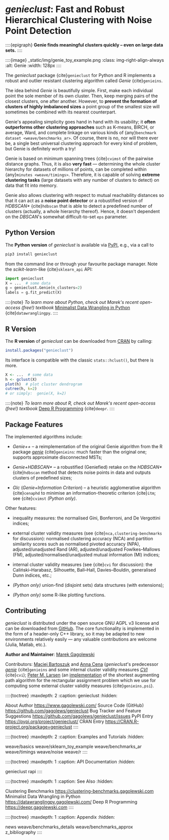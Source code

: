 # *genieclust*: Fast and Robust Hierarchical Clustering with Noise Point Detection

::::{epigraph}
**Genie finds meaningful clusters quickly – even on large data sets.**
::::

::::{image} _static/img/genie_toy_example.png
:class: img-right-align-always
:alt: Genie
:width: 128px
::::


The *genieclust* package {cite}`genieclust` for Python and R implements
a robust and outlier resistant clustering algorithm called *Genie* {cite}`genieins`.

The idea behind *Genie* is beautifully simple. First, make each individual
point the sole member of its own cluster. Then, keep merging pairs
of the closest clusters, one after another. However, to **prevent
the formation of clusters of highly imbalanced sizes** a point group of the
smallest size will sometimes be combined with its nearest counterpart.

Genie's appealing simplicity goes hand in hand with its usability;
it **often outperforms other clustering approaches**
such as K-means, BIRCH, or average, Ward, and complete linkage
on various kinds of {any}`benchmark dataset <weave/benchmarks_ar>`.
Of course, there is no, nor will there ever be, a single best
universal clustering approach for every kind of problem, but Genie
is definitely worth a try!

Genie is based on minimum spanning trees {cite}`cvimst`
of the pairwise distance graphs. Thus, it is also **very fast** — determining
the whole cluster hierarchy for datasets of millions of points, can be
completed within {any}`minutes <weave/timings>`. Therefore, it is capable
of solving **extreme clustering tasks** (large datasets with any number
of clusters to detect) on data that fit into memory.

Genie also allows clustering with respect to mutual reachability distances
so that it can act as a **noise point detector** or a robustified version
of *HDBSCAN\** {cite}`hdbscan` that is able to detect a predefined
number of clusters (actually, a whole hierarchy thereof). Hence, it doesn't
dependent on the *DBSCAN*'s somewhat difficult-to-set `eps` parameter.



## Python Version

The **Python version** of *genieclust* is available via
[PyPI](https://pypi.org/project/genieclust/), e.g.,
via a call to

```bash
pip3 install genieclust
```

from the command line or through your favourite package manager.
Note the *scikit-learn*-like {cite}`sklearn_api` API:

```python
import genieclust
X = ...  # some data
g = genieclust.Genie(n_clusters=2)
labels = g.fit_predict(X)
```

::::{note}
*To learn more about Python, check out Marek's recent open-access (free!) textbook*
[Minimalist Data Wrangling in Python](https://datawranglingpy.gagolewski.com/)
{cite}`datawranglingpy`.
::::



## R Version

The **R version** of *genieclust* can be downloaded from
[CRAN](https://cran.r-project.org/web/packages/genieclust/)
by calling:

```r
install.packages("genieclust")
```

Its interface is compatible with the classic `stats::hclust()`, but there is more.

```r
X <- ...  # some data
h <- gclust(X)
plot(h)  # plot cluster dendrogram
cutree(h, k=2)
# or simply:  genie(X, k=2)
```

::::{note}
*To learn more about R, check out Marek's recent open-access (free!) textbook*
[Deep R Programming](https://deepr.gagolewski.com/)
{cite}`deepr`.
::::


## Package Features

The implemented algorithms include:

-  *Genie++* – a reimplementation of the original Genie algorithm
    from the R package [*genie*](https://cran.r-project.org/web/packages/genie)
    {cite}`genieins`: much faster than the original one;
    supports approximate disconnected MSTs;

-   *Genie+HDBSCAN\** – a robustified (Geniefied) retake on the *HDBSCAN\**
    {cite}`hdbscan` method that detects noise points in data and
    outputs clusters of predefined sizes;

-   *GIc* (*Genie+Information Criterion*) –
    a heuristic agglomerative algorithm {cite}`cenaphd` to minimise an information-theoretic criterion {cite}`itm`; see {cite}`cvimst`
    *(Python only)*.

Other features:

-   inequality measures: the normalised Gini, Bonferroni,
    and De Vergottini indices;

-   external cluster validity measures (see {cite}`nca,clustering-benchmarks`
    for discussion): normalised clustering accuracy (NCA) and partition
    similarity scores such as normalised pivoted accuracy (NPA),
    adjusted/unadjusted Rand (AR), adjusted/unadjusted Fowlkes–Mallows (FM),
    adjusted/normalised/unadjusted mutual information (MI) indices;

-   internal cluster validity measures (see {cite}`cvi` for discussion):
    the Caliński–Harabasz, Silhouette, Ball–Hall, Davies–Bouldin,
    generalised Dunn indices, etc.;

-   *(Python only)* union-find (disjoint sets) data structures (with
    extensions);

-   *(Python only)* some R-like plotting functions.



## Contributing

*genieclust* is distributed under the open source GNU AGPL v3 license
and can be downloaded from [GitHub](https://github.com/gagolews/genieclust).
The core functionality is implemented in the form of a header-only C++
library, so it may be adapted to new environments relatively easily —
any valuable contributions are welcome (Julia, Matlab, etc.).


**Author and Maintainer**: [Marek Gagolewski](https://www.gagolewski.com)

Contributors:
[Maciej Bartoszuk](http://bartoszuk.rexamine.com) and
[Anna Cena](https://cena.rexamine.com)
(*genieclust*'s predecessor [*genie*](https://cran.r-project.org/web/packages/genie) {cite}`genieins`
and some internal cluster validity measures [*CVI*](https://github.com/gagolews/optim_cvi)  {cite}`cvi`);
[Peter M. Larsen](https://github.com/pmla/)
(an [implementation](https://github.com/scipy/scipy/blob/main/scipy/optimize/rectangular_lsap/rectangular_lsap.cpp)
of the shortest augmenting path algorithm for the rectangular assignment problem
which we use for computing some external cluster validity measures {cite}`genieins,psi`).



::::{toctree}
:maxdepth: 2
:caption: genieclust
:hidden:

About <self>
Author <https://www.gagolewski.com/>
Source Code (GitHub) <https://github.com/gagolews/genieclust>
Bug Tracker and Feature Suggestions <https://github.com/gagolews/genieclust/issues>
PyPI Entry <https://pypi.org/project/genieclust/>
CRAN Entry <https://CRAN.R-project.org/package=genieclust>
::::


::::{toctree}
:maxdepth: 2
:caption: Examples and Tutorials
:hidden:

weave/basics
weave/sklearn_toy_example
weave/benchmarks_ar
weave/timings
weave/noise
weave/r
::::

<!--
weave/sparse
weave/string
require nmslib!
which cannot be installed currently (hasn't been updated for a while)
-->


::::{toctree}
:maxdepth: 1
:caption: API Documentation
:hidden:

genieclust
rapi
::::


::::{toctree}
:maxdepth: 1
:caption: See Also
:hidden:

Clustering Benchmarks <https://clustering-benchmarks.gagolewski.com>
Minimalist Data Wrangling in Python <https://datawranglingpy.gagolewski.com/>
Deep R Programming <https://deepr.gagolewski.com>
::::


::::{toctree}
:maxdepth: 1
:caption: Appendix
:hidden:

news
weave/benchmarks_details
weave/benchmarks_approx
z_bibliography
::::


<!--
Indices and Tables
------------------

* :ref:`genindex`
* :ref:`modindex`
* :ref:`search`
-->
